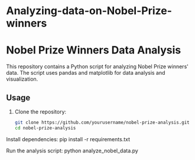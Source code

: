 # Analyzing-data-on-Nobel-Prize-winners

# Nobel Prize Winners Data Analysis

This repository contains a Python script for analyzing Nobel Prize winners' data. The script uses pandas and matplotlib for data analysis and visualization.

## Usage

1. Clone the repository:
   ```bash
   git clone https://github.com/yourusername/nobel-prize-analysis.git
   cd nobel-prize-analysis
   
Install dependencies:
pip install -r requirements.txt

Run the analysis script:
python analyze_nobel_data.py


